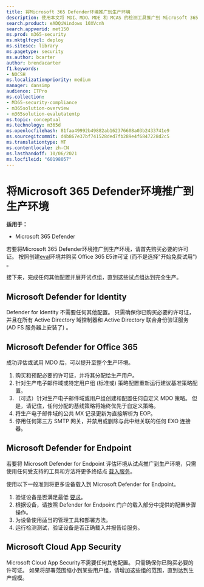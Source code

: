 ```yaml
---
title: 将Microsoft 365 Defender环境推广到生产环境
description: 使用本文将 MDI、MDO、MDE 和 MCAS 的检测工具推广到 Microsoft 365 Defender 或 M365D 中的实时环境。
search.product: eADQiWindows 10XVcnh
search.appverid: met150
ms.prod: m365-security
ms.mktglfcycl: deploy
ms.sitesec: library
ms.pagetype: security
ms.author: bcarter
author: brendacarter
f1.keywords:
- NOCSH
ms.localizationpriority: medium
manager: dansimp
audience: ITPro
ms.collection:
- M365-security-compliance
- m365solution-overview
- m365solution-evalutatemtp
ms.topic: conceptual
ms.technology: m365d
ms.openlocfilehash: 81faa49992b49882ab162376608a03b2433741e9
ms.sourcegitcommit: d4b867e37bf741528ded7fb289e4f6847228d2c5
ms.translationtype: MT
ms.contentlocale: zh-CN
ms.lasthandoff: 10/06/2021
ms.locfileid: "60198057"
---
```

# <a name="promote-your-microsoft-365-defender-evaluation-environment-to-production"></a>将Microsoft 365 Defender环境推广到生产环境

**适用于：**
- Microsoft 365 Defender

若要将Microsoft 365 Defender环境推广到生产环境，请首先购买必要的许可证。 按照创建[eval](eval-create-eval-environment.md)环境并购买 Office 365 E5许可证 (而不是选择"开始免费试用") 。

接下来，完成任何其他配置并展开试点组，直到这些试点组达到完全生产。 

## <a name="microsoft-defender-for-identity"></a>Microsoft Defender for Identity
Defender for Identity 不需要任何其他配置。 只需确保你已购买必要的许可证，并且在所有 Active Directory 域控制器和 Active Directory 联合身份验证服务 (AD FS 服务器上安装了) 。 

## <a name="microsoft-defender-for-office-365"></a>Microsoft Defender for Office 365
成功评估或试用 MDO 后，可以提升至整个生产环境。
1. 购买和预配必要的许可证，并将其分配给生产用户。
2. 针对生产电子邮件域或特定用户组 (标准或) 策略配置重新运行建议基准策略配置。
3. （可选）针对生产电子邮件域或用户组创建和配置任何自定义 MDO 策略。  但是，请记住，任何分配的基线策略将始终优先于自定义策略。
4. 将生产电子邮件域的公共 MX 记录更新为直接解析为 EOP。
5. 停用任何第三方 SMTP 网关，并禁用或删除与此中继关联的任何 EXO 连接器。

## <a name="microsoft-defender-for-endpoint"></a>Microsoft Defender for Endpoint
若要将 Microsoft Defender for Endpoint 评估环境从试点推广到生产环境，只需使用任何受支持的工具和方法将更多终结点 [载入服务](../defender-endpoint/onboard-configure.md)。

使用以下一般准则将更多设备载入到 Microsoft Defender for Endpoint。 

1. 验证设备是否满足最低 [要求](../defender-endpoint/minimum-requirements.md)。
2. 根据设备，请按照 Defender for Endpoint 门户的载入部分中提供的配置步骤操作。
3. 为设备使用适当的管理工具和部署方法。
4.  运行检测测试，验证设备是否正确载入并报告给服务。

## <a name="microsoft-cloud-app-security"></a>Microsoft Cloud App Security
Microsoft Cloud App Security不需要任何其他配置。 只需确保你已购买必要的许可证。 如果将部署范围缩小到某些用户组，请增加这些组的范围，直到达到生产规模。 

